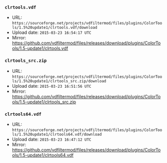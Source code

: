 ### `clrtools.vdf`

- URL: `https://sourceforge.net/projects/vdfiltermod/files/plugins/ColorTools/1.5%20update1/clrtools.vdf/download`
- Upload date: `2015-03-23 16:54:17 UTC`
- Mirror: https://github.com/vdfiltermod/files/releases/download/plugins/ColorTools/1.5-update1/clrtools.vdf


### `clrtools_src.zip`

- URL: `https://sourceforge.net/projects/vdfiltermod/files/plugins/ColorTools/1.5%20update1/clrtools_src.zip/download`
- Upload date: `2015-03-23 16:51:56 UTC`
- Mirror: https://github.com/vdfiltermod/files/releases/download/plugins/ColorTools/1.5-update1/clrtools_src.zip


### `clrtools64.vdf`

- URL: `https://sourceforge.net/projects/vdfiltermod/files/plugins/ColorTools/1.5%20update1/clrtools64.vdf/download`
- Upload date: `2015-03-23 16:47:12 UTC`
- Mirror: https://github.com/vdfiltermod/files/releases/download/plugins/ColorTools/1.5-update1/clrtools64.vdf
